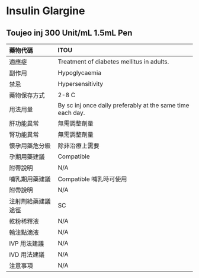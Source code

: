 # Insulin Glargine

## Toujeo inj 300 Unit/mL 1.5mL Pen

| 藥物代碼 | ITOU |
| :--- | :--- |
| 適應症 | Treatment of diabetes mellitus in adults. |
| 副作用 | Hypoglycaemia |
| 禁忌 | Hypersensitivity |
| 藥物保存方式 | 2-8 C |
| 用法用量 | By sc inj once daily preferably at the same time each day. |
| 肝功能異常 | 無需調整劑量 |
| 腎功能異常 | 無需調整劑量 |
| 懷孕用藥危分級 | 除非治療上需要 |
| 孕期用藥建議 | Compatible |
| 附帶說明 | N/A |
| 哺乳期用藥建議 | Compatible 哺乳時可使用 |
| 附帶說明 | N/A |
| 注射劑給藥建議途徑 | SC |
| 乾粉稀釋液 | N/A |
| 輸注點滴液 | N/A |
| IVP 用法建議 | N/A |
| IVD 用法建議 | N/A |
| 注意事項 | N/A |

